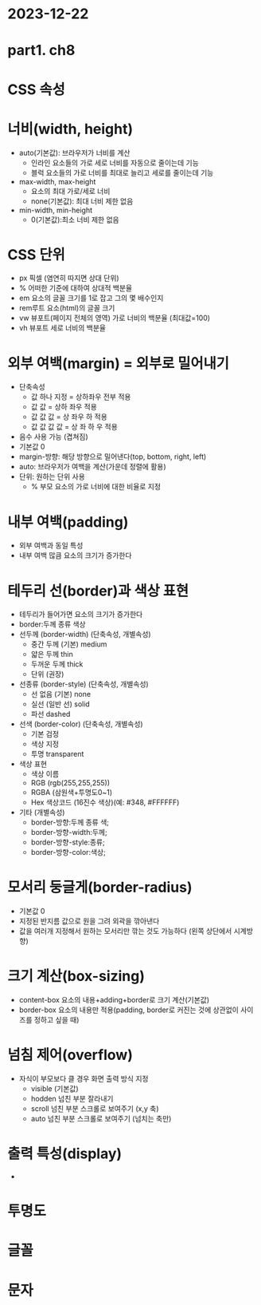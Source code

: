 # 2023-12-22
# part1. ch8
# CSS 속성

# 너비(width, height)
- auto(기본값): 브라우저가 너비를 계산
  - 인라인 요소들의 가로 세로 너비를 자동으로 줄이는데 기능
  - 블럭 요소들의 가로 너비를 최대로 늘리고 세로를 줄이는데 기능
- max-width, max-height
  - 요소의 최대 가로/세로 너비
  - none(기본값): 최대 너비 제한 없음
- min-width, min-height
    - 0(기본값):최소 너비 제한 없음

# CSS 단위
- px 픽셀 (염연히 따지면 상대 단위)
- %  어떠한 기준에 대하여 상대적 백분율
- em 요소의 글꼴 크기를 1로 잡고 그의 몇 배수인지
- rem루트 요소(html)의 글꼴 크기 
- vw 뷰포트(페이지 전체의 영역) 가로 너비의 백분율 (최대값=100)
- vh 뷰포트 세로 너비의 백분율
 
# 외부 여백(margin) = 외부로 밀어내기
  - 단축속성
    - 값 하나 지정 = 상하좌우 전부 적용
    - 값 값 = 상하 좌우 적용
    - 값 값 값 = 상 좌우 하 적용
    - 값 값 값 값 = 상 좌 하 우 적용
  - 음수 사용 가능 (겹쳐짐)
  - 기본값 0
  - margin-방향: 해당 방향으로 밀어낸다(top, bottom, right, left)
  - auto: 브라우저가 여백을 계산(가운데 정렬에 활용)
  - 단위: 원하는 단위 사용
    - % 부모 요소의 가로 너비에 대한 비율로 지정

# 내부 여백(padding)
- 외부 여백과 동일 특성
- 내부 여백 많큼 요소의 크기가 증가한다

# 테두리 선(border)과 색상 표현
- 테두리가 들어가면 요소의 크기가 증가한다
- border:두께 종류 색상
- 선두께 (border-width) (단축속성, 개별속성)
  - 중간 두께 (기본) medium
  - 얇은 두께 thin
  - 두꺼운 두께 thick
  - 단위 (권장)
- 선종류 (border-style) (단축속성, 개별속성)
  - 선 없음 (기본) none
  - 실선 (일반 선) solid
  - 파선 dashed
- 선색 (border-color) (단축속성, 개별속성)
  - 기본 검정
  - 색상 지정
  - 투명 transparent
- 색상 표현
  - 색상 이름
  - RGB  (rgb(255,255,255))
  - RGBA (삼원색+투명도0~1)
  - Hex 색상코드 (16진수 색상)(예: #348, #FFFFFF)
- 기타 (개별속성)
  - border-방향:두께 종류 색;
  - border-방향-width:두께;
  - border-방향-style:종류;
  - border-방향-color:색상;

# 모서리 둥글게(border-radius)
- 기본값 0
- 지정된 반지름 값으로 원을 그려 외곽을 깎아낸다
- 값을 여러개 지정해서 원하는 모서리만 깎는 것도 가능하다 (왼쪽 상단에서 시계방향)

# 크기 계산(box-sizing)
- content-box 요소의 내용+adding+border로 크기 계산(기본값)
- border-box 요소의 내용만 적용(padding, border로 커진는 것에 상관없이 사이즈를 정하고 싶을 때)

# 넘침 제어(overflow)
- 자식이 부모보다 클 경우 화면 출력 방식 지정
  - visible (기본값)
  - hodden 넘친 부분 잘라내기
  - scroll 넘친 부분 스크롤로 보여주기 (x,y 축)
  - auto 넘친 부분 스크롤로 보여주기 (넘치는 축만)

# 출력 특성(display)
- 
# 투명도
# 글꼴
# 문자
